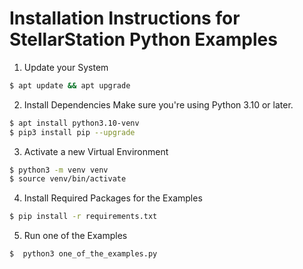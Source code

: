 # Installation Instructions for StellarStation Python Examples

1. Update your System
```bash
$ apt update && apt upgrade
```

2. Install Dependencies
Make sure you're using Python 3.10 or later.
```bash
$ apt install python3.10-venv
$ pip3 install pip --upgrade
```

3. Activate a new Virtual Environment
```bash
$ python3 -m venv venv
$ source venv/bin/activate
```

4. Install Required Packages for the Examples
```bash
$ pip install -r requirements.txt
```

5. Run one of the Examples
```bash
$  python3 one_of_the_examples.py
```
